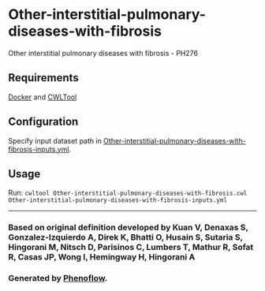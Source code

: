 # Other-interstitial-pulmonary-diseases-with-fibrosis

Other interstitial pulmonary diseases with fibrosis - PH276

## Requirements

[Docker](https://docs.docker.com/install/) and [CWLTool](https://github.com/common-workflow-language/cwltool#install)

## Configuration

Specify input dataset path in [Other-interstitial-pulmonary-diseases-with-fibrosis-inputs.yml](Other-interstitial-pulmonary-diseases-with-fibrosis-inputs.yml).

## Usage

Run: `cwltool Other-interstitial-pulmonary-diseases-with-fibrosis.cwl Other-interstitial-pulmonary-diseases-with-fibrosis-inputs.yml`

***

### Based on original definition developed by Kuan V, Denaxas S, Gonzalez-Izquierdo A, Direk K, Bhatti O, Husain S, Sutaria S, Hingorani M, Nitsch D, Parisinos C, Lumbers T, Mathur R, Sofat R, Casas JP, Wong I, Hemingway H, Hingorani A
### Generated by [Phenoflow](https://kclhi.org/phenoflow).
